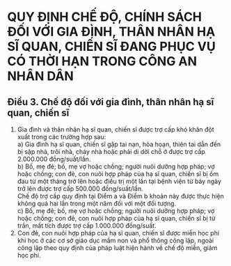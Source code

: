 # QUY ĐỊNH CHẾ ĐỘ, CHÍNH SÁCH ĐỐI VỚI GIA ĐÌNH, THÂN NHÂN HẠ SĨ QUAN, CHIẾN SĨ ĐANG PHỤC VỤ CÓ THỜI HẠN TRONG CÔNG AN NHÂN DÂN

## Điều 3. Chế độ đối với gia đình, thân nhân hạ sĩ quan, chiến sĩ  
1. Gia đình và thân nhân hạ sĩ quan, chiến sĩ được trợ cấp khó khăn đột xuất trong các trường hợp sau:  
a) Gia đình hạ sĩ quan, chiến sĩ gặp tai nạn, hỏa hoạn, thiên tai dẫn đến bị sập nhà, trôi nhà, cháy nhà hoặc phải di dời chỗ ở được trợ cấp 2.000.000 đồng/suất/lần.  
b) Bố, mẹ đẻ; bố, mẹ vợ hoặc chồng; người nuôi dưỡng hợp pháp; vợ hoặc chồng; con đẻ, con nuôi hợp pháp của hạ sĩ quan, chiến sĩ bị ốm đau từ một tháng trở lên hoặc điều trị một lần tại bệnh viện từ bảy ngày trở lên được trợ cấp 500.000 đồng/suất/lần.  
Chế độ trợ cấp quy định tại Điểm a và Điểm b khoản này được thực hiện không quá hai lần trong một năm đối với một đối tượng.  
c) Bố, mẹ đẻ; bố, mẹ vợ hoặc chồng; người nuôi dưỡng hợp pháp; vợ hoặc chồng; con đẻ, con nuôi hợp pháp của hạ sĩ quan, chiến sĩ bị từ trần, mất tích được trợ cấp 1.000.000 đồng/suất.  
2. Con đẻ, con nuôi hợp pháp của hạ sĩ quan, chiến sĩ được miễn học phí khi học ở các cơ sở giáo dục mầm non và phổ thông công lập, ngoài công lập theo quy định của pháp luật hiện hành về chế độ miễn, giảm học phí.